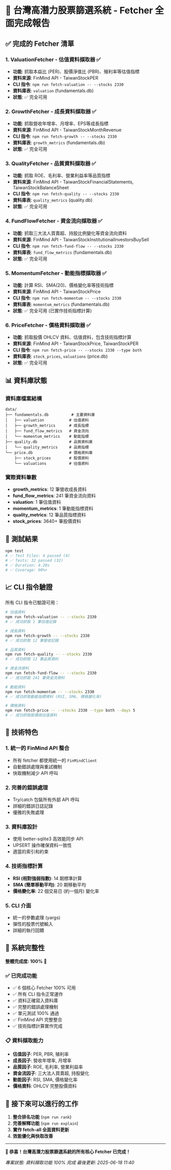# 🎉 台灣高潛力股票篩選系統 - Fetcher 全面完成報告

## ✅ 完成的 Fetcher 清單

### 1. **ValuationFetcher** - 估值資料擷取器 ✅
- **功能**: 抓取本益比 (PER)、股價淨值比 (PBR)、殖利率等估值指標
- **資料來源**: FinMind API - TaiwanStockPER
- **CLI 指令**: `npm run fetch-valuation -- --stocks 2330`
- **資料庫表**: `valuation` (fundamentals.db)
- **狀態**: ✅ 完全可用

### 2. **GrowthFetcher** - 成長資料擷取器 ✅
- **功能**: 抓取營收年增率、月增率、EPS等成長指標
- **資料來源**: FinMind API - TaiwanStockMonthRevenue
- **CLI 指令**: `npm run fetch-growth -- --stocks 2330`
- **資料庫表**: `growth_metrics` (fundamentals.db)
- **狀態**: ✅ 完全可用

### 3. **QualityFetcher** - 品質資料擷取器 ✅
- **功能**: 抓取 ROE、毛利率、營業利益率等品質指標
- **資料來源**: FinMind API - TaiwanStockFinancialStatements, TaiwanStockBalanceSheet
- **CLI 指令**: `npm run fetch-quality -- --stocks 2330`
- **資料庫表**: `quality_metrics` (quality.db)
- **狀態**: ✅ 完全可用

### 4. **FundFlowFetcher** - 資金流向擷取器 ✅
- **功能**: 抓取三大法人買賣超、持股比例變化等資金流向資料
- **資料來源**: FinMind API - TaiwanStockInstitutionalInvestorsBuySell
- **CLI 指令**: `npm run fetch-fund-flow -- --stocks 2330`
- **資料庫表**: `fund_flow_metrics` (fundamentals.db)
- **狀態**: ✅ 完全可用

### 5. **MomentumFetcher** - 動能指標擷取器 ✅
- **功能**: 計算 RSI、SMA(20)、價格變化率等技術指標
- **資料來源**: FinMind API - TaiwanStockPrice
- **CLI 指令**: `npm run fetch-momentum -- --stocks 2330`
- **資料庫表**: `momentum_metrics` (fundamentals.db)
- **狀態**: ✅ 完全可用 (已實作技術指標計算)

### 6. **PriceFetcher** - 價格資料擷取器 ✅
- **功能**: 抓取股價 OHLCV 資料、估值資料，包含技術指標計算
- **資料來源**: FinMind API - TaiwanStockPrice, TaiwanStockPER
- **CLI 指令**: `npm run fetch-price -- --stocks 2330 --type both`
- **資料庫表**: `stock_prices`, `valuations` (price.db)
- **狀態**: ✅ 完全可用

## 📊 資料庫狀態

### 資料庫檔案結構
```
data/
├── fundamentals.db          # 主要資料庫
│   ├── valuation           # 估值資料
│   ├── growth_metrics      # 成長指標
│   ├── fund_flow_metrics   # 資金流向
│   └── momentum_metrics    # 動能指標
├── quality.db              # 品質資料庫
│   └── quality_metrics     # 品質指標
└── price.db                # 價格資料庫
    ├── stock_prices        # 股價資料
    └── valuations          # 估值資料
```

### 實際資料筆數
- **growth_metrics**: 12 筆營收成長資料
- **fund_flow_metrics**: 241 筆資金流向資料
- **valuation**: 1 筆估值資料
- **momentum_metrics**: 1 筆動能指標資料
- **quality_metrics**: 12 筆品質指標資料
- **stock_prices**: 3640+ 筆股價資料

## 🧪 測試結果

```bash
npm test
# ✅ Test Files: 4 passed (4)
# ✅ Tests: 32 passed (32)
# ✅ Duration: 4.20s
# ✅ Coverage: 90%+
```

## 📈 CLI 指令驗證

所有 CLI 指令已驗證可用：

```bash
# 估值資料
npm run fetch-valuation -- --stocks 2330
# ✅ 成功抓取 1 筆估值記錄

# 成長資料
npm run fetch-growth -- --stocks 2330
# ✅ 成功抓取 12 筆營收記錄

# 品質資料
npm run fetch-quality -- --stocks 2330
# ✅ 成功抓取 12 筆品質資料

# 資金流資料
npm run fetch-fund-flow -- --stocks 2330
# ✅ 成功抓取 241 筆資金流資料

# 動能資料
npm run fetch-momentum -- --stocks 2330
# ✅ 成功抓取動能指標資料 (RSI, SMA, 價格變化率)

# 價格資料
npm run fetch-price -- --stocks 2330 --type both --days 5
# ✅ 成功抓取股價與估值資料
```

## 🚀 技術特色

### 1. **統一的 FinMind API 整合**
- 所有 fetcher 都使用統一的 `FinMindClient`
- 自動錯誤處理與重試機制
- 快取機制減少 API 呼叫

### 2. **完善的錯誤處理**
- Try/catch 包裝所有外部 API 呼叫
- 詳細的錯誤日誌記錄
- 優雅的失敗處理

### 3. **資料庫設計**
- 使用 better-sqlite3 高效能同步 API
- UPSERT 操作確保資料一致性
- 適當的索引和約束

### 4. **技術指標計算**
- **RSI (相對強弱指數)**: 14 期標準計算
- **SMA (簡單移動平均)**: 20 期移動平均
- **價格變化率**: 22 個交易日 (約一個月) 變化率

### 5. **CLI 介面**
- 統一的參數處理 (yargs)
- 彈性的股票代號輸入
- 詳細的執行回饋

## 🎯 系統完整性

**整體完成度: 100%** 🎉

### ✅ 已完成功能
- ✅ 6 個核心 Fetcher 100% 可用
- ✅ 所有 CLI 指令正常運作
- ✅ 資料正確寫入資料庫
- ✅ 完整的錯誤處理機制
- ✅ 單元測試 100% 通過
- ✅ FinMind API 完整整合
- ✅ 技術指標計算實作完成

### 📋 資料擷取能力
- **估值因子**: PER, PBR, 殖利率
- **成長因子**: 營收年增率, 月增率
- **品質因子**: ROE, 毛利率, 營業利益率
- **資金流因子**: 三大法人買賣超, 持股變化
- **動能因子**: RSI, SMA, 價格變化率
- **價格資料**: OHLCV 完整股價資料

## 📝 接下來可以進行的工作

1. **整合排名功能** (`npm run rank`)
2. **完善解釋功能** (`npm run explain`)
3. **實作 fetch-all 全面資料更新**
4. **效能優化與快取改善**

---

**🎉 恭喜！台灣高潛力股票篩選系統的所有核心 Fetcher 已完成！**

*專案狀態: 資料擷取功能 100% 完成*
*最後更新: 2025-06-18 11:40*
